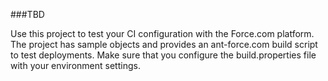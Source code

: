 ###TBD

Use this project to test your CI configuration with the Force.com platform.  The project has sample objects and provides an ant-force.com build script to test deployments.  Make sure that you configure the build.properties file with your environment settings.


